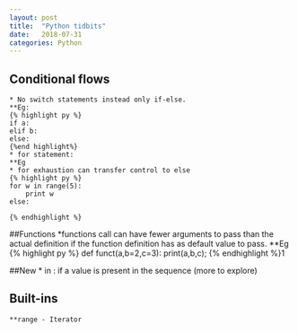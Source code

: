 ```yaml
---
layout: post
title:  "Python tidbits"
date:   2018-07-31
categories: Python
---
```


## Conditional flows
	* No switch statements instead only if-else.
	**Eg:
	{% highlight py %}
	if a:
	elif b:
	else:
	{%end highlight%}
	* for statement:
	**Eg
	* for exhaustion can transfer control to else
	{% highlight py %}
	for w in range(5):
		print w
	else:

	{% endhighlight %}

##Functions
	*functions call can have fewer arguments to pass than the actual definition if the function definition has as default value to pass.
	**Eg
	{% highlight py %}
	def funct(a,b=2,c=3):
		print(a,b,c);
	{% endhighlight %}1

##New
	* in : if a value is present in the sequence (more to explore)
## Built-ins
	**range - Iterator

